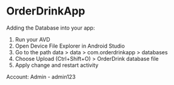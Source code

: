 # OrderDrinkApp
Adding the Database into your app:
1. Run your AVD
2. Open Device File Explorer in Android Studio
3. Go to the path data > data > com.orderdrinkapp > databases
4. Choose Upload (Ctrl+Shift+O) > OrderDrink database file
5. Apply change and restart activity

Account: Admin - admin123
